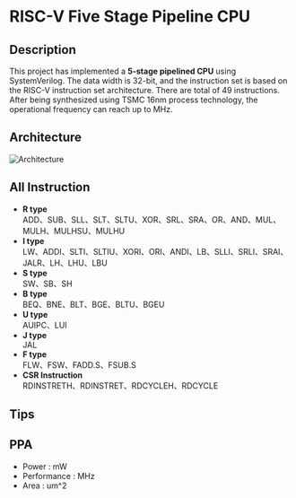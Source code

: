 # RISC-V Five Stage Pipeline CPU
## Description
This project has implemented a **5-stage pipelined CPU** using SystemVerilog. The data width is 32-bit, and the instruction set is based on the RISC-V instruction set architecture.
There are total of 49 instructions. After being synthesized using TSMC 16nm process technology, the operational frequency can reach up to MHz.
## Architecture
![Architecture](https://github.com/user-attachments/assets/acb2b2f5-f335-419f-b0d8-14d910ac0b71)
## All Instruction
- **R type**  
ADD、SUB、SLL、SLT、SLTU、XOR、SRL、SRA、OR、AND、MUL、MULH、MULHSU、MULHU
- **I type**  
LW、ADDI、SLTI、SLTIU、XORI、ORI、ANDI、LB、SLLI、SRLI、SRAI、JALR、LH、LHU、LBU
- **S type**  
SW、SB、SH
- **B type**  
BEQ、BNE、BLT、BGE、BLTU、BGEU
- **U type**   
AUIPC、LUI
- **J type**  
JAL
- **F type**  
FLW、FSW、FADD.S、FSUB.S
- **CSR Instruction**  
RDINSTRETH、RDINSTRET、RDCYCLEH、RDCYCLE
## Tips
## PPA
- Power :  mW
- Performance :  MHz
- Area :  um^2



